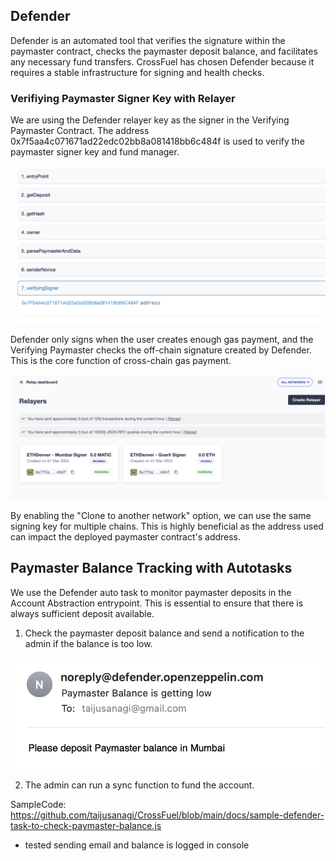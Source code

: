 ## Defender

Defender is an automated tool that verifies the signature within the paymaster contract, checks the paymaster deposit balance, and facilitates any necessary fund transfers. CrossFuel has chosen Defender because it requires a stable infrastructure for signing and health checks.

### Verifiying Paymaster Signer Key with Relayer

We are using the Defender relayer key as the signer in the Verifying Paymaster Contract. The address 0x7f5aa4c071671ad22edc02bb8a081418bb6c484f is used to verify the paymaster signer key and fund manager.

![defender-with-verifying-paymaster](./defender-with-verifying-paymaster.png)

Defender only signs when the user creates enough gas payment, and the Verifying Paymaster checks the off-chain signature created by Defender. This is the core function of cross-chain gas payment.

![defender-keep-the-same-address](./defender-keep-the-same-address.png)

By enabling the "Clone to another network" option, we can use the same signing key for multiple chains. This is highly beneficial as the address used can impact the deployed paymaster contract's address.

## Paymaster Balance Tracking with Autotasks

We use the Defender auto task to monitor paymaster deposits in the Account Abstraction entrypoint. This is essential to ensure that there is always sufficient deposit available.

1. Check the paymaster deposit balance and send a notification to the admin if the balance is too low.

![defender-notification](./defender-notification.png)

2. The admin can run a sync function to fund the account.

SampleCode:
https://github.com/taijusanagi/CrossFuel/blob/main/docs/sample-defender-task-to-check-paymaster-balance.js

- tested sending email and balance is logged in console
